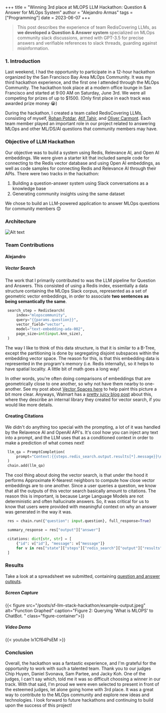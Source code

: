 +++
title = "Winning 3rd place at MLOPS LLM Hackathon: Question & Answer for MLOps System"
author = "Alejandro Armas"
tags = ["Programming"] 
date = 2023-06-07
+++


> This post describes the experience of team RedisCovering LLMs, as **we developed a Question & Answer system** specialized on MLOps community slack discussions, armed with GPT-3.5 for precise answers and verifiable references to slack threads, guarding against misinformation.

###  1. <a name='Introduction'></a>Introduction

Last weekend, I had the opportunity to participate in a 12-hour hackathon organized by the San Francisco Bay Area MLOps Community. It was my third hackathon experience, and the first one I attended through the MLOps Community. The hackathon took place at a modern office lounge in San Francisco and started at 9:00 AM on Saturday, June 3rd. We were all competing for prizes of up to $1500. (Only first place in each track was awarded prize money 😭)

During the hackathon, I created a team called RedisCovering LLMs, consisting of myself, [Rohan Potdar](https://www.linkedin.com/in/rohan-potdar-097075194/), [Atif Tahir](https://www.linkedin.com/in/tahiratif/), and [Oliver Carmont](https://www.linkedin.com/in/oliver-carmont/). Each team member played an important role in our project related to answering MLOps and other ML/DS/AI questions that community members may have.


### Objective of LLM Hackathon

Our objective was to build a system using Redis, Relevance AI, and Open AI embeddings. We were given a starter kit that included sample code for connecting to the Redis vector database and using Open AI embeddings, as well as code samples for connecting Redis and Relevance AI through their APIs. There were two tracks in the hackathon:
1. Building a question-answer system using Slack conversations as a knowledge base
2. Generating community insights using the same dataset


We chose to build an LLM-powered application to answer MLOps questions for community members 😊



### Architecture

![Alt text](/posts/sf-llm-stack-hackathon/llm-stack.png)


### Team Contributions

#### Alejandro 

##### Vector Search

The work that I primarily contributed to was the LLM pipeline for Question and Answers. This consisted of using a Redis index, essentially a data structure containing the MLOps Slack corpus, represented as a set of geometric vector embeddings, in order to associate **two sentences as being semantically the same**. 

```python
 search_step = RedisSearch(
     index="mlopscommunity",
     query="{{params.question}}",
     vector_field="vector",
     model="text-embedding-ada-002",
     page_size=int(input.knn_size),
 )
```


The way I like to think of this data structure, is that it is similar to a B-Tree, except the partitioning is done by segregating disjoint subspaces within the embedding vector space. The reason for this, is that this embedding data is represented in the program's memory (i.e. Redis internally), so it helps to have spatial locality. A little bit of math goes a long way! 

In other words, you're often doing comparisons of embeddings that are geometrically close to one another, so why not have them nearby to one-another. See my post about [Vector Spaces here](/post/metric_space/) to help paint this picture a bit more clear. Anyways, Walmart has a [pretty juicy blog post](https://medium.com/walmartglobaltech/scalable-semantic-search-s3-f403e0db5e9) about this, where they describe an internal library they created for vector search, if you would like more details.        

#### Creating Citations


We didn't do anything too special with the prompting, a lot of it was handled by the Relavence AI and OpenAI API's. It's cool how you can inject any text into a prompt, and the LLM uses that as a conditioned context in order to make a prediction of what comes next!

```python
 llm_qa = PromptCompletion(
     prompt="Context:{{steps.redis_search.output.results[*].message}}\nBased on the above context answer the question.Question:{{params.question}}\nAnswer:",
 )
 chain.add(llm_qa)
```


The cool thing about doing the vector search, is that under the hood it performs Approximate K-Nearest neighbors to compute how close vector embeddings are to one another. Since a user queries a question, we know that all the outputs of this vector search basically amount to citations. The reason this is important, is because Large Language Models are not deterministic and often hallucinate answers. So, it was critical for us to know that users were provided with meaningful context on why an answer was generated in the way it was.

```python
 res = chain.run({"question": input.question}, full_response=True)

 summary_response = res["output"]["answer"]

 citations: dict[str, str] = [
     {"id": v["id"], "message": v["message"]}
     for v in res["state"]["steps"]["redis_search"]["output"]["results"]
 ]
```



### Results

Take a look at a spreadsheet we submitted, containing [question and answer outputs](https://docs.google.com/spreadsheets/d/1rbAU094AR96bBvKF6vx7J9OYAIisWHaF2eUXQf5mACI/edit#gid=1219402020). 

##### Screen Capture

{{< figure src="/posts/sf-llm-stack-hackathon/example-output.jpeg" alt="Function Graphed" caption="Figure 2: Querying 'What is MLOPS' to ChatBot. " class="figure-container">}}

##### Video Demo

{{< youtube lx1Cf64PsEM >}}


### Conclusion


Overall, the hackathon was a fantastic experience, and I'm grateful for the opportunity to work with such a talented team. Thank you to our judges Chip Huyen, Daniel Svonava, Sam Partee, and Jacky Koh. One of the judges, I can't say which, told me it was so difficult choosing a winner in our track. With that said, I'm proud we were even selected to present in front of the esteemed judges, let alone going home with 3rd place. It was a great way to contribute to the MLOps community and explore new ideas and technologies. I look forward to future hackathons and continuing to build upon the success of this project!




